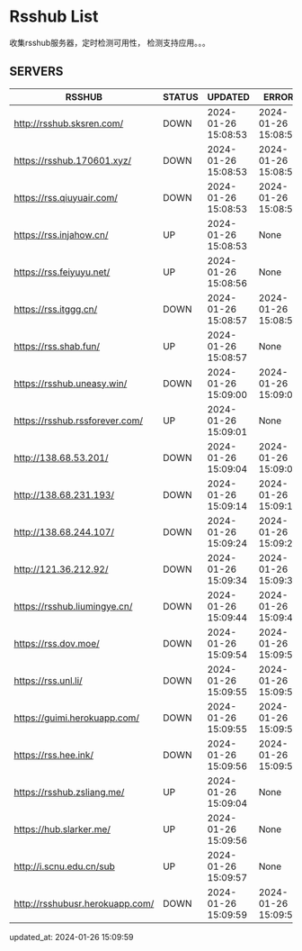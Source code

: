 # Rsshub List

收集rsshub服务器，定时检测可用性， 检测支持应用。。。


## SERVERS

|  RSSHUB   | STATUS  | UPDATED  | ERROR  | TWITTER |  
|  ----  | ----  | ----  | ----  | ---- |  
| http://rsshub.sksren.com/ | DOWN | 2024-01-26 15:08:53 | 2024-01-26 15:08:53 |  
| https://rsshub.170601.xyz/ | DOWN | 2024-01-26 15:08:53 | 2024-01-26 15:08:53 |  
| https://rss.qiuyuair.com/ | DOWN | 2024-01-26 15:08:53 | 2024-01-26 15:08:53 |  
| https://rss.injahow.cn/ | UP | 2024-01-26 15:08:53 | None ||  
| https://rss.feiyuyu.net/ | UP | 2024-01-26 15:08:56 | None ||  
| https://rss.itggg.cn/ | DOWN | 2024-01-26 15:08:57 | 2024-01-26 15:08:57 |  
| https://rss.shab.fun/ | UP | 2024-01-26 15:08:57 | None ||  
| https://rsshub.uneasy.win/ | DOWN | 2024-01-26 15:09:00 | 2024-01-26 15:09:00 |  
| https://rsshub.rssforever.com/ | UP | 2024-01-26 15:09:01 | None ||  
| http://138.68.53.201/ | DOWN | 2024-01-26 15:09:04 | 2024-01-26 15:09:04 |  
| http://138.68.231.193/ | DOWN | 2024-01-26 15:09:14 | 2024-01-26 15:09:14 |  
| http://138.68.244.107/ | DOWN | 2024-01-26 15:09:24 | 2024-01-26 15:09:24 |  
| http://121.36.212.92/ | DOWN | 2024-01-26 15:09:34 | 2024-01-26 15:09:34 |  
| https://rsshub.liumingye.cn/ | DOWN | 2024-01-26 15:09:44 | 2024-01-26 15:09:44 |  
| https://rss.dov.moe/ | DOWN | 2024-01-26 15:09:54 | 2024-01-26 15:09:54 |  
| https://rss.unl.li/ | DOWN | 2024-01-26 15:09:55 | 2024-01-26 15:09:55 |  
| https://guimi.herokuapp.com/ | DOWN | 2024-01-26 15:09:55 | 2024-01-26 15:09:55 |  
| https://rss.hee.ink/ | DOWN | 2024-01-26 15:09:56 | 2024-01-26 15:09:56 |  
| https://rsshub.zsliang.me/ | UP | 2024-01-26 15:09:04 | None |OK|  
| https://hub.slarker.me/ | UP | 2024-01-26 15:09:56 | None ||  
| http://i.scnu.edu.cn/sub | UP | 2024-01-26 15:09:57 | None ||  
| http://rsshubusr.herokuapp.com/ | DOWN | 2024-01-26 15:09:59 | 2024-01-26 15:09:59 |  
  

updated_at: 2024-01-26 15:09:59  

